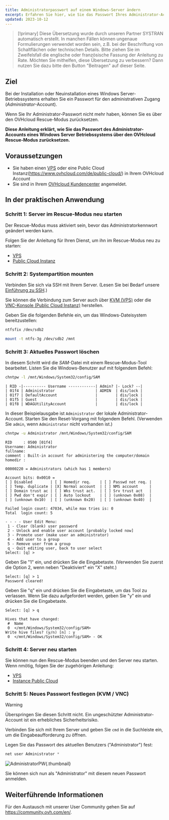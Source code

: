 ```yaml
---
title: Administratorpasswort auf einem Windows-Server ändern
excerpt: Erfahren Sie hier, wie Sie das Passwort Ihres Administrator-Accounts von Windows auf einem VPS oder einer Public Cloud Instanz mithilfe des OVHcloud Rescue-Modus  zurücksetzen
updated: 2023-10-12
---
```


> [!primary]
> Diese Übersetzung wurde durch unseren Partner SYSTRAN automatisch erstellt. In manchen Fällen können ungenaue Formulierungen verwendet worden sein, z.B. bei der Beschriftung von Schaltflächen oder technischen Details. Bitte ziehen Sie im Zweifelsfall die englische oder französische Fassung der Anleitung zu Rate. Möchten Sie mithelfen, diese Übersetzung zu verbessern? Dann nutzen Sie dazu bitte den Button "Beitragen" auf dieser Seite.
>

## Ziel

Bei der Installation oder Neuinstallation eines Windows Server-Betriebssystems erhalten Sie ein Passwort für den administrativen Zugang (*Administrator*-Account).

Wenn Sie Ihr Administrator-Passwort nicht mehr haben, können Sie es über den OVHcloud Rescue-Modus zurücksetzen.

**Diese Anleitung erklärt, wie Sie das Passwort des Administrator-Accounts eines Windows Server Betriebssystems über den OVHcloud Rescue-Modus zurücksetzen.**

## Voraussetzungen

- Sie haben einen [VPS](https://www.ovhcloud.com/de/vps/) oder eine Public Cloud Instanz(https://www.ovhcloud.com/de/public-cloud/) in Ihrem OVHcloud Account
- Sie sind in Ihrem [OVHcloud Kundencenter](https://www.ovh.com/auth/?action=gotomanager&from=https://www.ovh.de/&ovhSubsidiary=de) angemeldet.

## In der praktischen Anwendung

### Schritt 1: Server im Rescue-Modus neu starten

Der Rescue-Modus muss aktiviert sein, bevor das Administratorkennwort geändert werden kann.

Folgen Sie der Anleitung für Ihren Dienst, um ihn im Rescue-Modus neu zu starten:

- [VPS](/pages/bare_metal_cloud/virtual_private_servers/rescue)
- [Public Cloud Instanz](/pages/public_cloud/compute/put_an_instance_in_rescue_mode)

### Schritt 2: Systempartition mounten

Verbinden Sie sich via SSH mit Ihrem Server. (Lesen Sie bei Bedarf unsere [Einführung zu SSH](/pages/bare_metal_cloud/dedicated_servers/ssh_introduction).)

Sie können die Verbindung zum Server auch über [KVM (VPS)](/pages/bare_metal_cloud/virtual_private_servers/using_kvm_for_vps) oder die [VNC-Konsole (Public Cloud Instanz)](/pages/public_cloud/compute/first_steps_with_public_cloud_instance#accessvnc) herstellen.

Geben Sie die folgenden Befehle ein, um das Windows-Dateisystem bereitzustellen:

```bash
ntfsfix /dev/sdb2
```

```bash
mount -t ntfs-3g /dev/sdb2 /mnt
```

### Schritt 3: Aktuelles Passwort löschen

In diesem Schritt wird die *SAM*-Datei mit einem Rescue-Modus-Tool bearbeitet. Listen Sie die Windows-Benutzer auf mit folgendem Befehl:

```bash
chntpw -l /mnt/Windows/System32/config/SAM
```

```text
| RID -|---------- Username ------------| Admin? |- Lock? --|
| 01f4 | Administrator                  | ADMIN  | dis/lock |
| 01f7 | DefaultAccount                 |        | dis/lock |
| 01f5 | Guest                          |        | dis/lock |
| 01f8 | WDAGUtilityAccount             |        | dis/lock |
```

In dieser Beispielausgabe ist `Administrator` der lokale Administrator-Account. Starten Sie den Reset-Vorgang mit folgendem Befehl. (Verwenden Sie `admin`, wenn `Administrator` nicht vorhanden ist.)

```bash
chntpw -u Administrator /mnt/Windows/System32/config/SAM
```

```text
RID     : 0500 [01f4]
Username: Administrator
fullname:
comment : Built-in account for administering the computer/domain
homedir :

00000220 = Administrators (which has 1 members)

Account bits: 0x0010 =
[ ] Disabled        | [ ] Homedir req.    | [ ] Passwd not req. |
[ ] Temp. duplicate | [X] Normal account  | [ ] NMS account     |
[ ] Domain trust ac | [ ] Wks trust act.  | [ ] Srv trust act   |
[ ] Pwd don't expir | [ ] Auto lockout    | [ ] (unknown 0x08)  |
[ ] (unknown 0x10)  | [ ] (unknown 0x20)  | [ ] (unknown 0x40)  |

Failed login count: 47034, while max tries is: 0
Total  login count: 5

- - - - User Edit Menu:
 1 - Clear (blank) user password
 2 - Unlock and enable user account [probably locked now]
 3 - Promote user (make user an administrator)
 4 - Add user to a group
 5 - Remove user from a group
 q - Quit editing user, back to user select
Select: [q] >
```

Geben Sie "1" ein, und drücken Sie die Eingabetaste. (Verwenden Sie zuerst die Option 2, wenn neben "Deaktiviert" ein "X" steht.)

```text
Select: [q] > 1
Password cleared!
```

Geben Sie "q" ein und drücken Sie die Eingabetaste, um das Tool zu verlassen. Wenn Sie dazu aufgefordert werden, geben Sie "y" ein und drücken Sie die Eingabetaste.

```text
Select: [q] > q
 
Hives that have changed:
 #  Name
 0  </mnt/Windows/System32/config/SAM>
Write hive files? (y/n) [n] : y
 0  </mnt/Windows/System32/config/SAM> - OK
```

### Schritt 4: Server neu starten

Sie können nun den Rescue-Modus beenden und den Server neu starten. Wenn nmötig, folgen Sie der zugehörigen Anleitung:

- [VPS](/pages/bare_metal_cloud/virtual_private_servers/rescue)
- [Instance Public Cloud](/pages/public_cloud/compute/put_an_instance_in_rescue_mode)

### Schritt 5: Neues Passwort festlegen (KVM / VNC)

> [!warning]
>
> Überspringen Sie diesen Schritt nicht. Ein ungeschützter Administrator-Account ist ein erhebliches Sicherheitsrisiko.
>

Verbinden Sie sich mit Ihrem Server und geben Sie `cmd` in die Suchleiste ein, um die Eingabeaufforderung zu öffnen.

Legen Sie das Passwort des aktuellen Benutzers ("Administrator") fest:

```powershell
net user Administrator *
```

![AdministratorPW](images/adminpw_win.png){.thumbnail}

Sie können sich nun als "Administrator" mit diesem neuen Passwort anmelden.

## Weiterführende Informationen

Für den Austausch mit unserer User Community gehen Sie auf <https://community.ovh.com/en/>.
